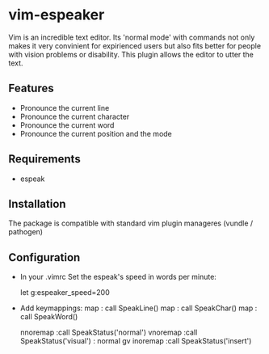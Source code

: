 # vim-espeaker

Vim is an incredible text editor. Its 'normal mode' with commands not only makes it very convinient for expirienced users but also fits better for people with vision problems or disability. This plugin allows the editor to utter the text.

## Features
* Pronounce the current line
* Pronounce the current character
* Pronounce the current word
* Pronounce the current position and the mode

## Requirements

* espeak

## Installation

The package is compatible with standard vim plugin manageres (vundle / pathogen)

## Configuration

* In your .vimrc
  Set the espeak's speed in words per minute:


   let g:espeaker_speed=200

* Add keymappings:
  map <F3> : call SpeakLine()<CR>
  map <F5> : call SpeakChar()<CR>
  map <F6> : call SpeakWord()<CR>

  nnoremap <F4> :call SpeakStatus('normal')<CR>
  vnoremap <F4> :<C-u>call SpeakStatus('visual') <CR>: normal gv<CR>
  inoremap <F4> <C-o>:call SpeakStatus('insert')<CR>

